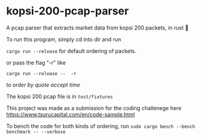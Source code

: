 # kopsi-200-pcap-parser
A pcap parser that extracts market data from kopsi 200 packets, in rust 🦀

To run this program, simply cd into dir and run

`cargo run --release` for default ordering of packets.

or pass the flag "-r" like

`cargo run --release --  -r`

_to order by quote accept time_

The kopsi 200 pcap file is in `test/fixtures`

This project was made as a submission for the coding challenege here https://www.tsurucapital.com/en/code-sample.html

To bench the code for both kinds of ordering, run
`sudo cargo bench --bench benchmark -- --verbose`

